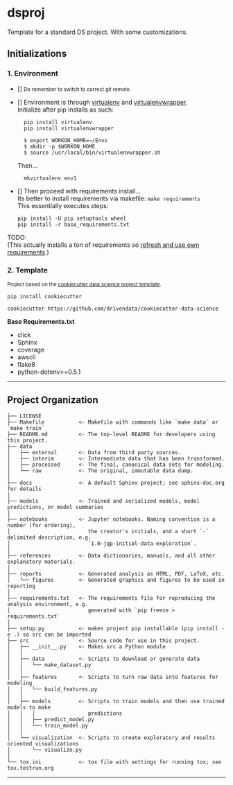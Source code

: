 dsproj
==============================

Template for a standard DS project. With some customizations.


## Initializations

### 1. Environment
- [] <small>Do remember to switch to correct git remote.</small>  

- [] Environment is through [virtualenv](https://virtualenv.pypa.io/en/latest/) and [virtualenvwrapper](https://virtualenvwrapper.readthedocs.io/en/latest/).  
Initialize after pip installs as such:  

        pip install virtualenv
        pip install virtualenvwrapper

        $ export WORKON_HOME=~/Envs
        $ mkdir -p $WORKON_HOME
        $ source /usr/local/bin/virtualenvwrapper.sh


    Then...

        mkvirtualenv env1


- [] Then proceed with requirements install...  
Its better to install requirements via makefile: `make requirements`  
This essentially executes steps:  

    `pip install -U pip setuptools wheel`  
    `pip install -r base_requirements.txt` 

TODO:  
(This actually installs a ton of requirements so <u>refresh and use own requirements</u>.)


### 2. Template
<p><small>Project based on the <a target="_blank" href="https://drivendata.github.io/cookiecutter-data-science/">cookiecutter data science project template</a>.</small></p>  

`pip install cookiecutter`  

`cookiecutter https://github.com/drivendata/cookiecutter-data-science`

**Base Requirements.txt**  
- click
- Sphinx
- coverage
- awscli
- flake8
- python-dotenv>=0.5.1

---


Project Organization
------------

    ├── LICENSE
    ├── Makefile           <- Makefile with commands like `make data` or `make train`
    ├── README.md          <- The top-level README for developers using this project.
    ├── data
    │   ├── external       <- Data from third party sources.
    │   ├── interim        <- Intermediate data that has been transformed.
    │   ├── processed      <- The final, canonical data sets for modeling.
    │   └── raw            <- The original, immutable data dump.
    │
    ├── docs               <- A default Sphinx project; see sphinx-doc.org for details
    │
    ├── models             <- Trained and serialized models, model predictions, or model summaries
    │
    ├── notebooks          <- Jupyter notebooks. Naming convention is a number (for ordering),
    │                         the creator's initials, and a short `-` delimited description, e.g.
    │                         `1.0-jqp-initial-data-exploration`.
    │
    ├── references         <- Data dictionaries, manuals, and all other explanatory materials.
    │
    ├── reports            <- Generated analysis as HTML, PDF, LaTeX, etc.
    │   └── figures        <- Generated graphics and figures to be used in reporting
    │
    ├── requirements.txt   <- The requirements file for reproducing the analysis environment, e.g.
    │                         generated with `pip freeze > requirements.txt`
    │
    ├── setup.py           <- makes project pip installable (pip install -e .) so src can be imported
    ├── src                <- Source code for use in this project.
    │   ├── __init__.py    <- Makes src a Python module
    │   │
    │   ├── data           <- Scripts to download or generate data
    │   │   └── make_dataset.py
    │   │
    │   ├── features       <- Scripts to turn raw data into features for modeling
    │   │   └── build_features.py
    │   │
    │   ├── models         <- Scripts to train models and then use trained models to make
    │   │   │                 predictions
    │   │   ├── predict_model.py
    │   │   └── train_model.py
    │   │
    │   └── visualization  <- Scripts to create exploratory and results oriented visualizations
    │       └── visualize.py
    │
    └── tox.ini            <- tox file with settings for running tox; see tox.testrun.org


--------


